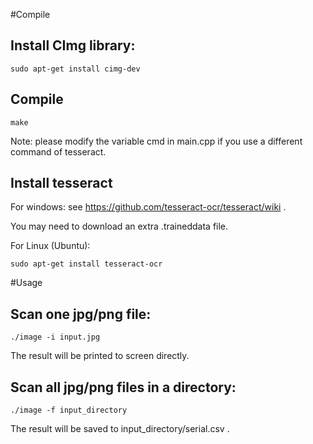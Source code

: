 #Compile

## Install CImg library:

    sudo apt-get install cimg-dev

## Compile

    make
    
Note: please modify the variable cmd in main.cpp if you use a different command of tesseract.

## Install tesseract

For windows: see https://github.com/tesseract-ocr/tesseract/wiki .

You may need to download an extra .traineddata file.

    
For Linux (Ubuntu):

    sudo apt-get install tesseract-ocr
    

#Usage

## Scan one jpg/png file:

    ./image -i input.jpg

The result will be printed to screen directly.

## Scan all jpg/png files in a directory:

    ./image -f input_directory

The result will be saved to input_directory/serial.csv .

